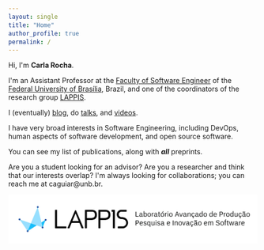 ```yaml
---
layout: single
title: "Home"
author_profile: true
permalink: /
---
```


Hi, I'm **Carla Rocha**.

I'm an Assistant Professor at the [Faculty of Software Engineer](http://fga.unb.br) of the [Federal University of Brasília](http://www.unb.br/), Brazil, and one of the coordinators of the research group [LAPPIS](https://github.com/lappis-unb). 

I (eventually) [blog](https://medium.com/@rocha.carla), do [talks](https://youtu.be/MlGYHl3Iyyg), and [videos](https://www.youtube.com/channel/UCbZvFMRd5NaPiqj0w4uU8RQ).

I have very broad interests in Software Engineering, including DevOps, human aspects of software development, and open source software.

You can see my list of publications, along with ***all*** preprints. 

Are you a student looking for an advisor? Are you a researcher and think that our interests overlap? I'm always looking for collaborations; you can reach me at caguiar<span style="display:none">ignorethis</span>@unb.br.


![lappis](/images/lappis.jpg)